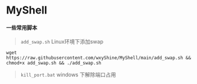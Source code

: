 # MyShell

#### 一些常用脚本



> `add_swap.sh`  Linux环境下添加swap    
```shell  
wget https://raw.githubusercontent.com/wxyShine/MyShell/main/add_swap.sh && chmod+x add_swap.sh && ./add_swap.sh
```  

> `kill_port.bat` windows 下解除端口占用

